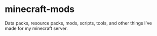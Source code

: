 # minecraft-mods
Data packs, resource packs, mods, scripts, tools, and other things I've made for my minecraft server.
